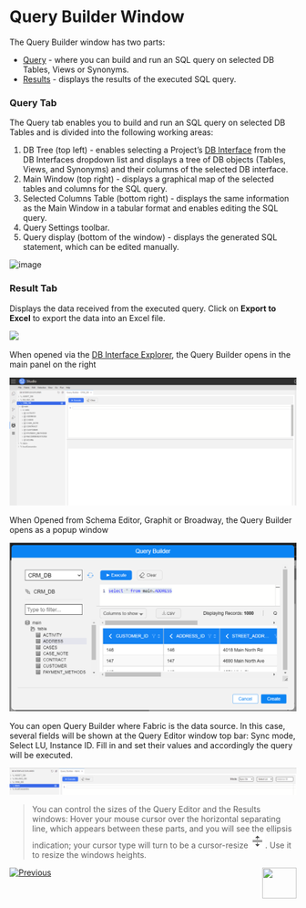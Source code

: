 # Query Builder Window


The Query Builder window has two parts: 

* [Query](/articles/11_query_builder/02_query_builder_window.md#query-tab) -  where you can build and run an SQL query on selected DB Tables, Views or Synonyms. 
* [Results](/articles/11_query_builder/02_query_builder_window.md#result-tab) - displays the results of the executed SQL query. 

<studio>

### Query Tab

The Query tab enables you to build and run an SQL query on selected DB Tables and is divided into the following working areas:
1. DB Tree (top left) - enables selecting a Project’s [DB Interface](/articles/05_DB_interfaces/04_creating_a_new_database_interface.md) from the DB Interfaces dropdown list and displays a tree of DB objects (Tables, Views, and Synonyms) and their columns of the selected DB interface.
2. Main Window (top right) - displays a graphical map of the selected tables and columns for the SQL query. 
3. Selected Columns Table (bottom right) - displays the same information as the Main Window in a tabular format and enables editing the SQL query. 
4. Query Settings toolbar.
5. Query display (bottom of the window) - displays the generated SQL statement, which can be edited manually.

![image](images/12_2_3_query_builder_window.PNG)

### Result Tab
Displays the data received from the executed query. Click on **Export to Excel** to export the data into an Excel file.   

<img src="images/12_2_2%20Excel%20file..png" width="700pxl">

</studio>

<web>

When opened via the [DB Interface Explorer](/articles/04_fabric_studio/25_web_data_explorer.md), the Query Builder opens in the main panel on the right

![image](images/web/01_QB1.png)



When Opened from Schema Editor, Graphit or Broadway, the Query Builder opens as a popup window

![QB popup](/articles/03_logical_units/images/web/01_QB_WEB_popup3.png)



You can open Query Builder where Fabric is the data source. In this case, several fields will be shown at the Query Editor window top bar: Sync mode, Select LU, Instance ID. Fill in and set their values and accordingly the query will be executed.

![fabric top](images/web/01_fabric_interface_top_bar.png)



> You can control the sizes of the Query Editor and the Results windows: Hover your mouse cursor over the horizontal separating line, which appears between these parts, and you will see the ellipsis indication; your cursor type will turn to be a cursor-resize ![cursor-resize](images/web/cursor-resize.png). Use it to resize the windows heights.



</web>



[![Previous](/articles/images/Previous.png)](/articles/11_query_builder/01_query_builder_overview.md)[<img align="right" width="60" height="54" src="/articles/images/Next.png">](/articles/11_query_builder/03_building_and_running_an_sql_query.md)
